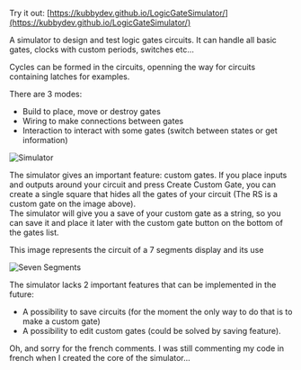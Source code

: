 Try it out: [https://kubbydev.github.io/LogicGateSimulator/](https://kubbydev.github.io/LogicGateSimulator/)

A simulator to design and test logic gates circuits. It can handle all basic gates, clocks with custom periods, switches etc...  

Cycles can be formed in the circuits, openning the way for circuits containing latches for examples.  

There are 3 modes:  
- Build to place, move or destroy gates  
- Wiring to make connections between gates  
- Interaction to interact with some gates (switch between states or get information)

![Simulator](https://i.imgur.com/azMWKRQ.jpg)

The simulator gives an important feature: custom gates. If you place inputs and outputs around your circuit and press Create Custom Gate, you can create a single square that hides all the gates of your circuit (The RS is a custom gate on the image above).  
The simulator will give you a save of your custom gate as a string, so you can save it and place it later with the custom gate button on the bottom of the gates list.

This image represents the circuit of a 7 segments display and its use

![Seven Segments](https://i.imgur.com/nR4tC1C.png)

The simulator lacks 2 important features that can be implemented in the future:
- A possibility to save circuits (for the moment the only way to do that is to make a custom gate)
- A possibility to edit custom gates (could be solved by saving feature).

Oh, and sorry for the french comments. I was still commenting my code in french when I created the core of the simulator... 